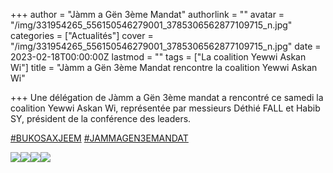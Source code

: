 +++
author = "Jàmm a Gën 3ème Mandat"
authorlink = ""
avatar = "/img/331954265_556150546279001_3785306562877109715_n.jpg"
categories = ["Actualités"]
cover = "/img/331954265_556150546279001_3785306562877109715_n.jpg"
date = 2023-02-18T00:00:00Z
lastmod = ""
tags = ["La coalition Yewwi Askan Wi"]
title = "Jàmm a Gën 3ème Mandat rencontre la coalition Yewwi Askan Wi"

+++
Une délégation de Jàmm a Gën 3ème mandat a rencontré ce samedi la coalition Yewwi Askan Wi, représentée par messieurs Déthié FALL et Habib SY, président de la conférence des leaders.

[#BUKOSAXJEEM](https://www.facebook.com/hashtag/bukosaxjeem?__eep__=6&__cft__%5B0%5D=AZUO2xiX_aOk2KOqUhnY4Hapl-zTOMl8goja6yH61MBi4oj-n30Cx-CjYyLGDNWXHcdi9mwi5E3enpnq4q4c7t4-o21Apbt6F4QGAUkwdcIn4fG2Ry2fAXDkC3y2VqgqHihTnmfk5OTjiUev4DRymWvOblLeS9fbbDp0-j-YYtPnIY1SkgO-icBGuzzqaUX2jHk&__tn__=*NK-R) [#JAMMAGEN3EMANDAT](https://www.facebook.com/hashtag/jammagen3emandat?__eep__=6&__cft__%5B0%5D=AZUO2xiX_aOk2KOqUhnY4Hapl-zTOMl8goja6yH61MBi4oj-n30Cx-CjYyLGDNWXHcdi9mwi5E3enpnq4q4c7t4-o21Apbt6F4QGAUkwdcIn4fG2Ry2fAXDkC3y2VqgqHihTnmfk5OTjiUev4DRymWvOblLeS9fbbDp0-j-YYtPnIY1SkgO-icBGuzzqaUX2jHk&__tn__=*NK-R)

![](/img/331967071_877716986849356_2942444558645846101_n.jpg)![](/img/331945803_2437522079747988_1370125205899372479_n.jpg)![](/img/331419265_906467074036942_5172369173929541498_n.jpg)![](/img/331954265_556150546279001_3785306562877109715_n.jpg)